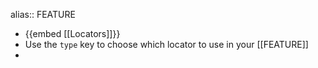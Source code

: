 alias:: FEATURE

- {{embed [[Locators]]}}
- Use the `type` key to choose which locator to use in your [[FEATURE]]
-